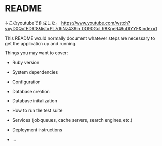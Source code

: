 # README

↓このyoutubeで作成した。
https://www.youtube.com/watch?v=yD0QotED6f8&list=PL7dhNz439lnT0O90GcLR8XpeR49uDIYYF&index=1

This README would normally document whatever steps are necessary to get the
application up and running.

Things you may want to cover:

* Ruby version

* System dependencies

* Configuration

* Database creation

* Database initialization

* How to run the test suite

* Services (job queues, cache servers, search engines, etc.)

* Deployment instructions

* ...
